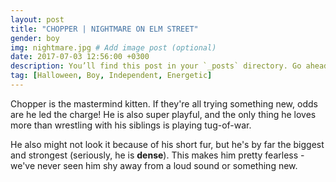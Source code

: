 ```yaml
---
layout: post
title: "CHOPPER | NIGHTMARE ON ELM STREET"
gender: boy
img: nightmare.jpg # Add image post (optional)
date: 2017-07-03 12:56:00 +0300
description: You’ll find this post in your `_posts` directory. Go ahead and edit it and re-build the site to see your changes. # Add post description (optional)
tag: [Halloween, Boy, Independent, Energetic]
---
```


Chopper is the mastermind kitten. If they're all trying something new, odds are he led the charge! He is also super playful, and the only thing he loves more than wrestling with his siblings is playing tug-of-war.

He also might not look it because of his short fur, but he's by far the biggest and strongest (seriously, he is <b>dense</b>). This makes him pretty fearless - we've never seen him shy away from a loud sound or something new.